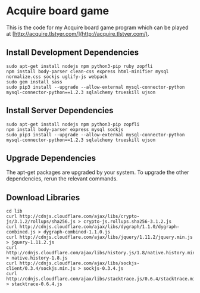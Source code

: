 # Acquire board game

This is the code for my Acquire board game program which can be played at [http://acquire.tlstyer.com/](http://acquire.tlstyer.com/).

## Install Development Dependencies

    sudo apt-get install nodejs npm python3-pip ruby zopfli
    npm install body-parser clean-css express html-minifier mysql normalize.css sockjs uglify-js webpack
    sudo gem install sass
    sudo pip3 install --upgrade --allow-external mysql-connector-python mysql-connector-python==1.2.3 sqlalchemy trueskill ujson

## Install Server Dependencies

    sudo apt-get install nodejs npm python3-pip zopfli
    npm install body-parser express mysql sockjs
    sudo pip3 install --upgrade --allow-external mysql-connector-python mysql-connector-python==1.2.3 sqlalchemy trueskill ujson

## Upgrade Dependencies

The apt-get packages are upgraded by your system. To upgrade the other dependencies, rerun the relevant commands.

## Download Libraries

    cd lib
    curl http://cdnjs.cloudflare.com/ajax/libs/crypto-js/3.1.2/rollups/sha256.js > crypto-js.rollups.sha256-3.1.2.js
    curl http://cdnjs.cloudflare.com/ajax/libs/dygraph/1.1.0/dygraph-combined.js > dygraph-combined-1.1.0.js
    curl http://cdnjs.cloudflare.com/ajax/libs/jquery/1.11.2/jquery.min.js > jquery-1.11.2.js
    curl http://cdnjs.cloudflare.com/ajax/libs/history.js/1.8/native.history.min.js > native.history-1.8.js
    curl http://cdnjs.cloudflare.com/ajax/libs/sockjs-client/0.3.4/sockjs.min.js > sockjs-0.3.4.js
    curl http://cdnjs.cloudflare.com/ajax/libs/stacktrace.js/0.6.4/stacktrace.min.js > stacktrace-0.6.4.js
